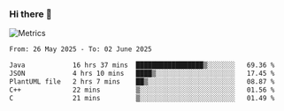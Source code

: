 ### Hi there 👋

![Metrics](https://github.com/radoapx/radoapx/blob/main/github-metrics.svg)

<!--START_SECTION:waka-->

```txt
From: 26 May 2025 - To: 02 June 2025

Java            16 hrs 37 mins  █████████████████▒░░░░░░░   69.36 %
JSON            4 hrs 10 mins   ████▒░░░░░░░░░░░░░░░░░░░░   17.45 %
PlantUML file   2 hrs 7 mins    ██▒░░░░░░░░░░░░░░░░░░░░░░   08.87 %
C++             22 mins         ▒░░░░░░░░░░░░░░░░░░░░░░░░   01.56 %
C               21 mins         ▒░░░░░░░░░░░░░░░░░░░░░░░░   01.49 %
```

<!--END_SECTION:waka-->

<!--
**radoapx/radoapx** is a ✨ _special_ ✨ repository because its `README.md` (this file) appears on your GitHub profile.

Here are some ideas to get you started:

- 🔭 I’m currently working on ...
- 🌱 I’m currently learning ...
- 👯 I’m looking to collaborate on ...
- 🤔 I’m looking for help with ...
- 💬 Ask me about ...
- 📫 How to reach me: ...
- 😄 Pronouns: ...
- ⚡ Fun fact: ...
-->
